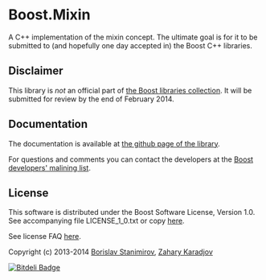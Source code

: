 Boost.Mixin
===========

A C++ implementation of the mixin concept.
The ultimate goal is for it to be submitted to (and hopefully one
day accepted in) the Boost C++ libraries.

## Disclaimer

This library is *not* an official part of [the Boost libraries collection](http://www.boost.org).
It will be submitted for review by the end of February 2014.

## Documentation

The documentation is available at
[the github page of the library](http://ibob.github.com/boost.mixin/).

For questions and comments you can contact the developers at the [Boost developers' malining list](http://lists.boost.org/mailman/listinfo.cgi/boost).

## License

This software is distributed under the Boost Software License, Version 1.0.
See accompanying file LICENSE_1_0.txt or copy [here](http://www.boost.org/LICENSE_1_0.txt).

See license FAQ [here](http://www.boost.org/users/license.html).

Copyright (c) 2013-2014 [Borislav Stanimirov](http://github.com/iboB), [Zahary Karadjov](http://github.com/zah)

[![Bitdeli Badge](https://d2weczhvl823v0.cloudfront.net/iboB/boost.mixin/trend.png)](https://bitdeli.com/free "Bitdeli Badge")